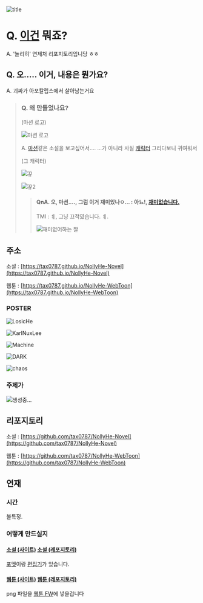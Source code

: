 ![title](./title.png)

# Q. [이건](https://tax0787.github.io/NollyHe) 뭐죠?
A. '놀리히' 연제처 리포지토리입니당 ㅎㅎ

## Q. 오..... 이거, 내용은 뭔가요?

A. 괴짜가 아포칼립스에서 살아남는거요

> ### Q. 왜 만들었나요?
>
> (마션 로고)
>
> ![마션 로고](https://upload.wikimedia.org/wikipedia/ko/f/f1/%EB%A7%88%EC%85%98_%ED%91%9C%EC%A7%80.jpg)
> 
> A. [마션](https://ko.wikipedia.org/wiki/%ED%8C%8C%EC%9D%BC:%EB%A7%88%EC%85%98_%ED%91%9C%EC%A7%80.jpg#/media/%ED%8C%8C%EC%9D%BC:%EB%A7%88%EC%85%98_%ED%91%9C%EC%A7%80.jpg)같은 소설을 보고싶어서.... ...가 아니라 사실 [캐릭터](./KarlNuxLee.png) 그리다보니 귀여워서
>
> (그 캐릭터)
> 
> ![뀨](./뀨.png)
> 
> ![뀨2](./뀨2.png)
>
> > #### QnA. 오, 마션...., 그럼 이거 재미있나ㅇ... : 아뇨!, [재미없습니다.](https://mblogthumb-phinf.pstatic.net/MjAxNzA1MzBfNTEg/MDAxNDk2MTM1NjUwNTEy.y5vUSWEPnncb_pk6Ijzn4LXOzekNsCFbC8f7wd0PnT0g.VaLNxN379eJekXZo2ibFwdspFWq4bMLlBsapGr4z9Z8g.JPEG.anbs387921/2017-05-30_18-09-30.jpg?type=w800)
> >
> > TMI : ㅖ, 그냥 끄적였습니다. ㅖ.
> >
> > ![재미없어하는 짤](https://mblogthumb-phinf.pstatic.net/MjAxNzA1MzBfNTEg/MDAxNDk2MTM1NjUwNTEy.y5vUSWEPnncb_pk6Ijzn4LXOzekNsCFbC8f7wd0PnT0g.VaLNxN379eJekXZo2ibFwdspFWq4bMLlBsapGr4z9Z8g.JPEG.anbs387921/2017-05-30_18-09-30.jpg?type=w800)

## 주소

소설 : [https://tax0787.github.io/NollyHe-Novel](https://tax0787.github.io/NollyHe-Novel)

웹툰 : [https://tax0787.github.io/NollyHe-WebToon](https://tax0787.github.io/NollyHe-WebToon)

### POSTER

![LosicHe](./LosicHe.png)

![KarlNuxLee](./KarlNuxLee.png)

![Machine](./Machine.png)

![DARK](./DARK.png)

![chaos](./chaos.png)

### 주제가

![생성중...](https://thebackend-community-bucket.s3.dualstack.ap-northeast-2.amazonaws.com/original/1X/bca356f59a658cfdd76cd708c7737c4df0af930f.png)

## 리포지토리

소설 : [https://github.com/tax0787/NollyHe-Novel](https://github.com/tax0787/NollyHe-Novel)

웹툰 : [https://github.com/tax0787/NollyHe-WebToon](https://github.com/tax0787/NollyHe-WebToon)

## 연재

### 시간

불특정.

### 어떻게 만드실지

#### [소설 (사이트)](https://Tax0787.github.io/NollyHe-Novel) [소설 (레포지토리)](https://github.com/Tax0787/NollyHe-Novel)

[포멧](https://github.com/Tax0787/NollyHe-Novel/blob/main/mn_format.py)이랑 [편집기](https://github.com/Tax0787/NollyHe-Novel/blob/main/editer.py)가 있습니다.

#### [웹툰 (사이트)](https://Tax0787.github.io/NollyHe-WebToon) [웹툰 (레포지토리) ](https://github.com/Tax0787/NollyHe-WebToon)

png 파일을 [웹툰 FW](https://github.com/Tax0787/NollyHe-WebToon/blob/main/main.py)에 넣을겁니다
